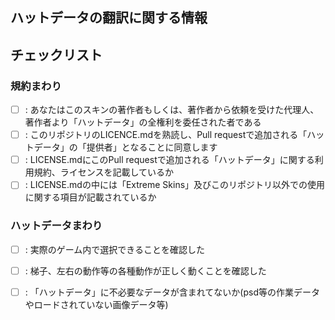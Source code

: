 ## ハットデータの翻訳に関する情報
<!-- ハットデータを追加してもローマ字や英語なので、それをどのように翻訳してほしいのか -->

## チェックリスト
### 規約まわり
- [ ] : あなたはこのスキンの著作者もしくは、著作者から依頼を受けた代理人、著作者より「ハットデータ」の全権利を委任された者である
- [ ] : このリポジトリのLICENCE.mdを熟読し、Pull requestで追加される「ハットデータ」の「提供者」となることに同意します
- [ ] : LICENSE.mdにこのPull requestで追加される「ハットデータ」に関する利用規約、ライセンスを記載しているか
- [ ] : LICENSE.mdの中には「Extreme Skins」及びこのリポジトリ以外での使用に関する項目が記載されているか

### ハットデータまわり
- [ ] : 実際のゲーム内で選択できることを確認した
- [ ] : 梯子、左右の動作等の各種動作が正しく動くことを確認した
- [ ] : 「ハットデータ」に不必要なデータが含まれてないか(psd等の作業データやロードされていない画像データ等)

